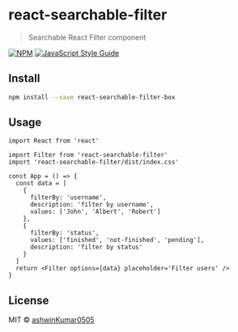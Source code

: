 # react-searchable-filter

> Searchable React Filter component

[![NPM](https://img.shields.io/npm/v/react-searchable-filter.svg)](https://www.npmjs.com/package/react-searchable-filter) [![JavaScript Style Guide](https://img.shields.io/badge/code_style-standard-brightgreen.svg)](https://standardjs.com)

## Install

```bash
npm install --save react-searchable-filter-box
```

## Usage

```tsx
import React from 'react'

import Filter from 'react-searchable-filter'
import 'react-searchable-filter/dist/index.css'

const App = () => {
  const data = [
    {
      filterBy: 'username',
      description: 'filter by username',
      values: ['John', 'Albert', 'Robert']
    },
    {
      filterBy: 'status',
      values: ['finished', 'not-finished', 'pending'],
      description: 'filter by status'
    }
  ]
  return <Filter options={data} placeholder='Filter users' />
}
```

## License

MIT © [ashwinKumar0505](https://github.com/ashwinKumar0505)
